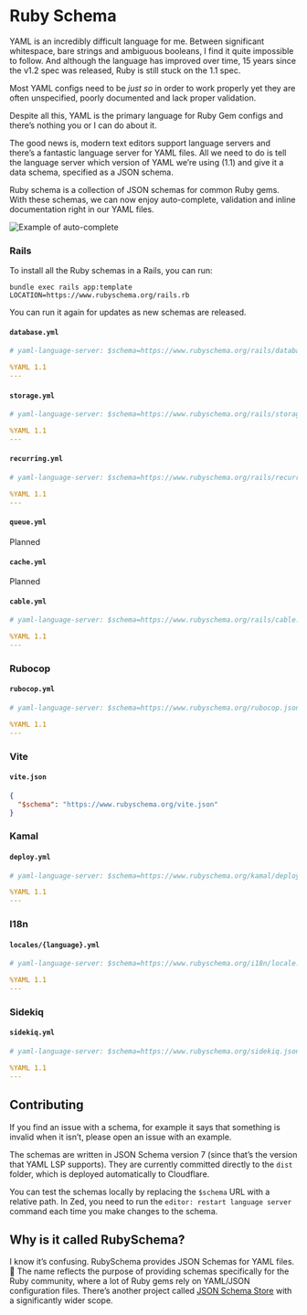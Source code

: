 # Ruby Schema

YAML is an incredibly difficult language for me. Between significant whitespace, bare strings and ambiguous booleans, I find it quite impossible to follow. And although the language has improved over time, 15 years since the v1.2 spec was released, Ruby is still stuck on the 1.1 spec.

Most YAML configs need to be _just so_ in order to work properly yet they are often unspecified, poorly documented and lack proper validation.

Despite all this, YAML is the primary language for Ruby Gem configs and there’s nothing you or I can do about it.

The good news is, modern text editors support language servers and there’s a fantastic language server for YAML files. All we need to do is tell the language server which version of YAML we’re using (1.1) and give it a data schema, specified as a JSON schema.

Ruby schema is a collection of JSON schemas for common Ruby gems. With these schemas, we can now enjoy auto-complete, validation and inline documentation right in our YAML files.

![Example of auto-complete](https://github.com/user-attachments/assets/c8038624-4df5-4dd7-9fcf-787d5c8a5f71)

### Rails

To install all the Ruby schemas in a Rails, you can run:

```
bundle exec rails app:template LOCATION=https://www.rubyschema.org/rails.rb
```

You can run it again for updates as new schemas are released.

#### `database.yml`

```yml
# yaml-language-server: $schema=https://www.rubyschema.org/rails/database.json

%YAML 1.1
---
```

#### `storage.yml`

```yml
# yaml-language-server: $schema=https://www.rubyschema.org/rails/storage.json

%YAML 1.1
---
```

#### `recurring.yml`

```yml
# yaml-language-server: $schema=https://www.rubyschema.org/rails/recurring.json

%YAML 1.1
---
```

#### `queue.yml`

Planned

#### `cache.yml`

Planned

#### `cable.yml`

```yml
# yaml-language-server: $schema=https://www.rubyschema.org/rails/cable.json

%YAML 1.1
---
```

### Rubocop

#### `rubocop.yml`

```yml
# yaml-language-server: $schema=https://www.rubyschema.org/rubocop.json

%YAML 1.1
---
```

### Vite

#### `vite.json`

```json
{
  "$schema": "https://www.rubyschema.org/vite.json"
}
```

### Kamal

#### `deploy.yml`

```yml
# yaml-language-server: $schema=https://www.rubyschema.org/kamal/deploy.json

%YAML 1.1
---
```

### I18n

#### `locales/{language}.yml`

```yml
# yaml-language-server: $schema=https://www.rubyschema.org/i18n/locale.json

%YAML 1.1
---
```

### Sidekiq

#### `sidekiq.yml`

```yaml
# yaml-language-server: $schema=https://www.rubyschema.org/sidekiq.json

%YAML 1.1
---
```

## Contributing

If you find an issue with a schema, for example it says that something is invalid when it isn’t, please open an issue with an example.

The schemas are written in JSON Schema version 7 (since that’s the version that YAML LSP supports). They are currently committed directly to the `dist` folder, which is deployed automatically to Cloudflare.

You can test the schemas locally by replacing the `$schema` URL with a relative path. In Zed, you need to run the `editor: restart language server` command each time you make changes to the schema.

## Why is it called RubySchema?

I know it’s confusing. RubySchema provides JSON Schemas for YAML files. 🤯 The name reflects the purpose of providing schemas specifically for the Ruby community, where a lot of Ruby gems rely on YAML/JSON configuration files. There’s another project called [JSON Schema Store](https://www.schemastore.org) with a significantly wider scope.
